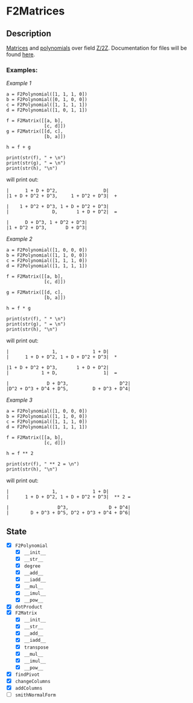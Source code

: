 # F2Matrices

## Description

[Matrices](https://en.wikipedia.org/wiki/Matrix_(mathematics)) and [polynomials](https://numpy.org/devdocs/reference/routines.polynomials.polynomial.html) over field [Z/2Z](https://en.wikipedia.org/wiki/GF(2)).
Documentation for files will be found [here](https://github.com/jonbenronron/F2Matrices/wiki/Documentation).
 
 ### Examples:
  
 _Example 1_
  
 ```
 a = F2Polynomial([1, 1, 1, 0])
 b = F2Polynomial([0, 1, 0, 0])
 c = F2Polynomial([1, 1, 1, 1])
 d = F2Polynomial([1, 0, 1, 1])

 f = F2Matrix([[a, b],
               [c, d]])
 g = F2Matrix([[d, c],
               [b, a]])

 h = f + g

 print(str(f), " + \n")
 print(str(g), " = \n")
 print(str(h), "\n")
 ```
  
 will print out:
  
 ```
 |      1 + D + D^2,                 D|
 |1 + D + D^2 + D^3,     1 + D^2 + D^3|  +

 |    1 + D^2 + D^3, 1 + D + D^2 + D^3|
 |                D,       1 + D + D^2|  =

 |      D + D^3, 1 + D^2 + D^3|
 |1 + D^2 + D^3,       D + D^3|
 ```
 _Example 2_
  
 ```
 a = F2Polynomial([1, 0, 0, 0])
 b = F2Polynomial([1, 1, 0, 0])
 c = F2Polynomial([1, 1, 1, 0])
 d = F2Polynomial([1, 1, 1, 1])

 f = F2Matrix([[a, b],
               [c, d]])

 g = F2Matrix([[d, c],
               [b, a]])

 h = f * g

 print(str(f), " * \n")
 print(str(g), " = \n")
 print(str(h), "\n")
 ```
 will print out:
  
 ```
 |                1,             1 + D|
 |      1 + D + D^2, 1 + D + D^2 + D^3|  *

 |1 + D + D^2 + D^3,       1 + D + D^2|
 |            1 + D,                 1|  =

 |              D + D^3,                   D^2|
 |D^2 + D^3 + D^4 + D^5,         D + D^3 + D^4|
 ``` 
  
  _Example 3_
  
 ```
 a = F2Polynomial([1, 0, 0, 0])
 b = F2Polynomial([1, 1, 0, 0])
 c = F2Polynomial([1, 1, 1, 0])
 d = F2Polynomial([1, 1, 1, 1])

 f = F2Matrix([[a, b],
               [c, d]])

 h = f ** 2

 print(str(f), " ** 2 = \n")
 print(str(h), "\n")
 ```
 
 will print out:
 
 ```
 |                1,             1 + D|
 |      1 + D + D^2, 1 + D + D^2 + D^3|  ** 2 =

 |                  D^3,               D + D^4|
 |        D + D^3 + D^5, D^2 + D^3 + D^4 + D^6|
 ```
## State
- [x] `F2Polynomial`
  - [x] `__init__`
  - [x] `__str__`
  - [x] `degree`
  - [x] `__add__`
  - [x] `__iadd__`
  - [x] `__mul__`
  - [x] `__imul__`
  - [x] `__pow__`

- [x] `dotProduct`
- [x] `F2Matrix`
  - [x] `__init__`
  - [x] `__str__`
  - [x] `__add__`
  - [x] `__iadd__`
  - [x] `transpose`
  - [x] `__mul__`
  - [x] `__imul__`
  - [x] `__pow__`
  
- [x] `findPivot`
- [x] `changeColumns`
- [x] `addColumns`
- [ ] `smithNormalForm`
